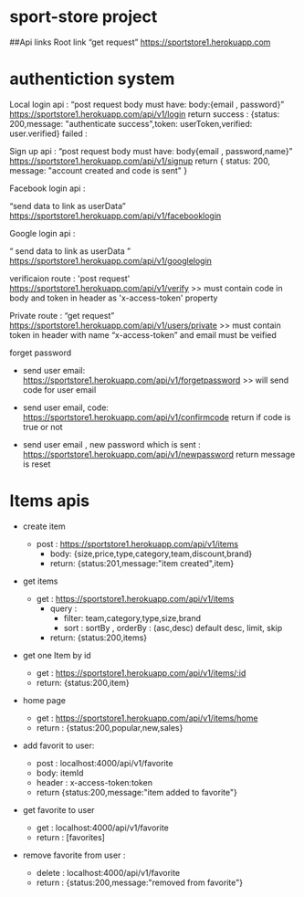 # sport-store project

  
##Api links
Root link “get request” https://sportstore1.herokuapp.com

# authentiction system
Local login api : “post request body must have: body:{email , password}” https://sportstore1.herokuapp.com/api/v1/login 
return
success : {status: 200,message: "authenticate success",token: userToken,verified: user.verified}
failed :


Sign up api : “post request body must have: body{email , password,name}” https://sportstore1.herokuapp.com/api/v1/signup 
return
{ status: 200, message: "account created and code is sent" }

Facebook login api :

“send data to link as userData” https://sportstore1.herokuapp.com/api/v1/facebooklogin

Google login api :

“ send data to link as userData ” https://sportstore1.herokuapp.com/api/v1/googlelogin

verificaion route : 'post request' https://sportstore1.herokuapp.com/api/v1/verify >> must contain code in body and token in header as 'x-access-token' property

Private route : “get request” https://sportstore1.herokuapp.com/api/v1/users/private >> must contain token in header with name “x-access-token” and email must be veified

forget password

- send user email: https://sportstore1.herokuapp.com/api/v1/forgetpassword >> will send code for user email

- send user email, code: https://sportstore1.herokuapp.com/api/v1/confirmcode return if code is true or not

- send user email , new password which is sent : https://sportstore1.herokuapp.com/api/v1/newpassword return message is reset



# Items apis 

- create item 
    - post : https://sportstore1.herokuapp.com/api/v1/items 
        - body: {size,price,type,category,team,discount,brand}
        - return: {status:201,message:"item created",item}
- get items 
    - get : https://sportstore1.herokuapp.com/api/v1/items
        - query :  
            - filter:  team,category,type,size,brand 
            - sort : sortBy , orderBy : (asc,desc) default desc, limit, skip
        - return: {status:200,items}    

- get one Item  by id
    - get :  https://sportstore1.herokuapp.com/api/v1/items/:id
    - return:  {status:200,item}  

- home page
    - get :   https://sportstore1.herokuapp.com/api/v1/items/home
    - return : {status:200,popular,new,sales}  

- add favorit to user: 
    - post : localhost:4000/api/v1/favorite 
    - body: itemId
    - header : x-access-token:token
    - return {status:200,message:"item added to favorite"}
- get favorite to user 
    - get : localhost:4000/api/v1/favorite 
    - return : [favorites]
- remove favorite from user : 
    - delete : localhost:4000/api/v1/favorite 
    - return : {status:200,message:"removed from favorite"}     